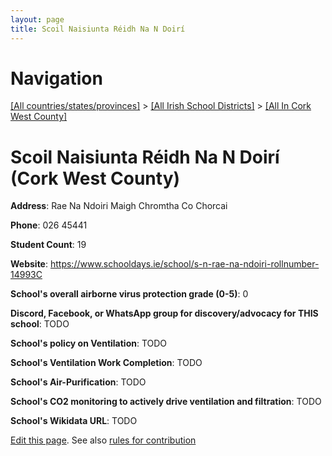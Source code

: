 ```yaml
---
layout: page
title: Scoil Naisiunta Réidh Na N Doirí
---
```

# Navigation

[[All countries/states/provinces]](../../..) > [[All Irish School Districts]](../..) > [[All In Cork West County]](..)

# Scoil Naisiunta Réidh Na N Doirí (Cork West County)

**Address**: Rae Na Ndoiri Maigh Chromtha Co Chorcai

**Phone**: 026 45441

**Student Count**: 19

**Website**: <https://www.schooldays.ie/school/s-n-rae-na-ndoiri-rollnumber-14993C>

**School's overall airborne virus protection grade (0-5)**: 0

**Discord, Facebook, or WhatsApp group for discovery/advocacy for THIS school**: TODO

**School's policy on Ventilation**: TODO

**School's Ventilation Work Completion**: TODO

**School's Air-Purification**: TODO

**School's CO2 monitoring to actively drive ventilation and filtration**: TODO

**School's Wikidata URL**: TODO


[Edit this page](https://github.com/ventilate-schools/Ireland/edit/main/./Cork_West_County/Scoil_Naisiunta_Réidh_Na_N_Doirí.md). See also [rules for contribution](../../../contribution-rules/)